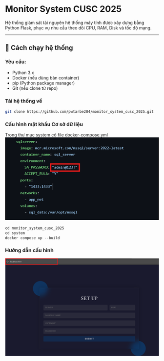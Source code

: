 # Monitor System CUSC 2025

Hệ thống giám sát tài nguyên hệ thống máy tính được xây dựng bằng Python Flask, phục vụ nhu cầu theo dõi CPU, RAM, Disk và tốc độ mạng.

---

## 🚀 Cách chạy hệ thống

### Yêu cầu:
- Python 3.x
- Docker (nếu dùng bản container)
- pip (Python package manager)
- Git (nếu clone từ repo)

### Tải hệ thống về
```bash
git clone https://github.com/pwtarbe204/monitor_system_cusc_2025.git
```
### Cấu hình mật khẩu Cơ sở dữ liệu
Trong thư mục system có file docker-compose.yml
![Cấu hình docker compose](images/2.png)
```
cd monitor_system_cusc_2025
cd system
docker compose up --build
```
### Hướng dẫn cấu hình
![Đường dẫn vào hệ thống](images/1.png)
